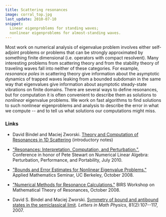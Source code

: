 ```yaml
---
title: Scattering resonances
image: corral_top.jpg
last_update: 2010-07-10
snippet:
  Linear eigenproblems for standing waves;
  nonlinear eigenproblems for almost-standing waves.
---
```


Most work on numerical analysis of eigenvalue problem involves either
self-adjoint problems or problems that can be strongly approximated by
something finite dimensional (i.e. operators with compact resolvent).
Many interesting problems from scattering theory and from the
stability theory of traveling waves fall into neither of these
categories.  For example, _resonance poles_ in scattering theory give
information about the asymptotic dynamics of trapped waves leaking
from a bounded subdomain in the same way that eigenvalues give
information about asymptotic steady-state vibrations on finite
domains.  There are several ways to define resonances, but for
computation it is often convenient to describe them as solutions to
_nonlinear_ eigenvalue problems.  We work on fast algorithms to find
solutions to such nonlinear eigenproblems and analysis to describe the
error in what we compute -- and to tell us what solutions our
computations might miss.

### Links

* David Bindel and Maciej Zworski.  [Theory and Computation of
  Resonances in 1D
  Scattering](http://www.cs.cornell.edu/~bindel/cims/resonant1d)
  (introductory notes)
* ["Resonances: Interpretation, Computation, and Perturbation."](/present/stewart-jul10.pdf), Conference in honor of Pete Stewart on Numerical Linear Algebra:
  Perturbation, Performance, and Portability, July 2010.
* ["Bounds and Error Estimates for Nonlinear Eigenvalue
  Problems."](/present/berkeley-oct08.pdf) Applied Mathematics Seminar,
  UC Berkeley, October 2008.
* ["Numerical Methods for Resonance
  Calculations."](/present/banff-oct08.pdf) BIRS Workshop on
  Mathematical Theory of Resonances, October 2008.
* David S. Bindel and Maciej Zworski.  [Symmetry of bound and
  antibound states in the semiclassical limit][3].  _Letters in Math
  Physics_, 81(2):107--117, 2007.

  [3]: http://dx.doi.org/10.1007/s11005-007-0178-7
